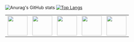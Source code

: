 <!--
<img align="center" src="https://github-readme-stats.vercel.app//api?username=amitabhadey&show_icons=true&include_all_commits=true&theme=gotham" alt="Amitabha's github stats" />
<img align="center" src="https://github-readme-stats.vercel.app/api/top-langs/?username=amitabhadey&layout=compact&theme=gotham" />
-->

![Anurag's GitHub stats](https://github-readme-stats.vercel.app/api?username=amitabhadey&show_icons=true&theme=gotham)
[![Top Langs](https://github-readme-stats.vercel.app/api/top-langs/?username=amitabhadey&layout=compact&theme=gotham)](https://github.com/amitabhadey/github-readme-stats)



<table>
  <tbody>
      <td width="20%" align="center">
        <img height="64px" src="https://cdn.svgporn.com/logos/python.svg">
      </td>
       <td width="20%" align="center">
        <img height="64px" src="https://cdn.svgporn.com/logos/numpy.svg">
      </td>
      <td width="20%" align="center">
        <img height="64px" src="https://cdn.svgporn.com/logos/tensorflow.svg">
      </td>
       <td width="20%" align="center">
        <img height="64px" src="https://cdn.svgporn.com/logos/pytorch.svg">
      </td>
      <td width="20%" align="center">
        <img height="64px" src="https://cdn.svgporn.com/logos/jupyter.svg">
      </td>
  </tbody>
</table>
